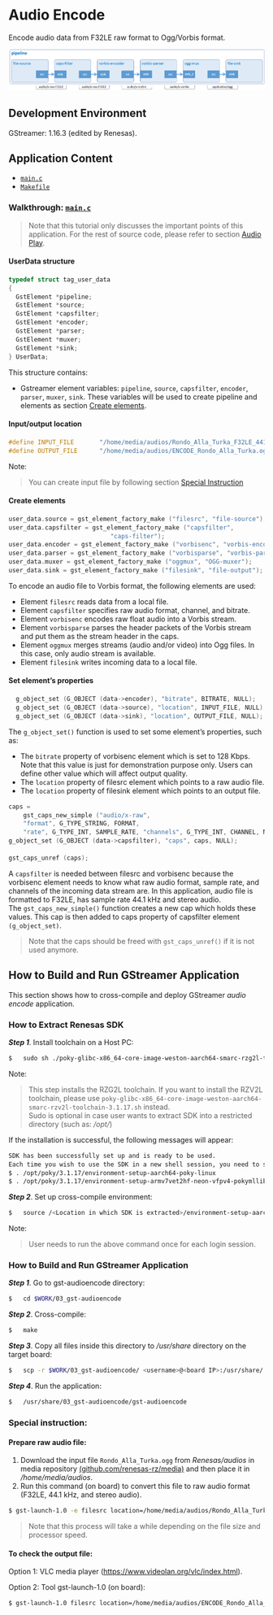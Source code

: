 # Audio Encode

Encode audio data from F32LE raw format to Ogg/Vorbis format.

![Figure audio encode pipeline](figure.png)

## Development Environment

GStreamer: 1.16.3 (edited by Renesas).

## Application Content

+ [`main.c`](main.c)
+ [`Makefile`](Makefile)

### Walkthrough: [`main.c`](main.c)
>Note that this tutorial only discusses the important points of this application. For the rest of source code, please refer to section [Audio Play](../01_gst-audioplay/README.md).

#### UserData structure
```c
typedef struct tag_user_data
{
  GstElement *pipeline;
  GstElement *source;
  GstElement *capsfilter;
  GstElement *encoder;
  GstElement *parser;
  GstElement *muxer;
  GstElement *sink;
} UserData;
```
This structure contains:
- Gstreamer element variables: `pipeline`, `source`, `capsfilter`, `encoder`, `parser`, `muxer`, `sink`. These variables will be used to create pipeline and elements as section [Create elements](#create-elements).

#### Input/output location
```c
#define INPUT_FILE       "/home/media/audios/Rondo_Alla_Turka_F32LE_44100_stereo.raw"
#define OUTPUT_FILE      "/home/media/audios/ENCODE_Rondo_Alla_Turka.ogg"
```
Note:
> You can create input file by following section [Special Instruction](#special-instruction)
#### Create elements
```c
user_data.source = gst_element_factory_make ("filesrc", "file-source");
user_data.capsfilter = gst_element_factory_make ("capsfilter",
                            "caps-filter");
user_data.encoder = gst_element_factory_make ("vorbisenc", "vorbis-encoder");
user_data.parser = gst_element_factory_make ("vorbisparse", "vorbis-parser");
user_data.muxer = gst_element_factory_make ("oggmux", "OGG-muxer");
user_data.sink = gst_element_factory_make ("filesink", "file-output");
```
To encode an audio file to Vorbis format, the following elements are used:
-	 Element `filesrc` reads data from a local file.
-	 Element `capsfilter` specifies raw audio format, channel, and bitrate.
-	 Element `vorbisenc` encodes raw float audio into a Vorbis stream.
-	 Element `vorbisparse` parses the header packets of the Vorbis stream and put them as the stream header in the caps.
-	 Element `oggmux` merges streams (audio and/or video) into Ogg files. In this case, only audio stream is available.
-	 Element `filesink` writes incoming data to a local file.

#### Set element’s properties
```c
  g_object_set (G_OBJECT (data->encoder), "bitrate", BITRATE, NULL);
  g_object_set (G_OBJECT (data->source), "location", INPUT_FILE, NULL);
  g_object_set (G_OBJECT (data->sink), "location", OUTPUT_FILE, NULL);
```
The `g_object_set()` function is used to set some element’s properties, such as:
-	 The `bitrate` property of vorbisenc element which is set to 128 Kbps. Note that this value is just for demonstration purpose only. Users can define other value which will affect output quality.
-	 The `location` property of filesrc element which points to a raw audio file.
-	 The `location` property of filesink element which points to an output file.
```c
caps =
    gst_caps_new_simple ("audio/x-raw",
    "format", G_TYPE_STRING, FORMAT,
    "rate", G_TYPE_INT, SAMPLE_RATE, "channels", G_TYPE_INT, CHANNEL, NULL);
g_object_set (G_OBJECT (data->capsfilter), "caps", caps, NULL);

gst_caps_unref (caps);
```
A `capsfilter` is needed between filesrc and vorbisenc because the vorbisenc element needs to know what raw audio format, sample rate, and channels of the incoming data stream are. In this application, audio file is formatted to F32LE, has sample rate 44.1 kHz and stereo audio.\
The `gst_caps_new_simple()` function creates a new cap which holds these values. This cap is then added to caps property of capsfilter element `(g_object_set)`.
>Note that the caps should be freed with `gst_caps_unref()` if it is not used anymore.

## How to Build and Run GStreamer Application

This section shows how to cross-compile and deploy GStreamer _audio encode_ application.

### How to Extract Renesas SDK
***Step 1***. Install toolchain on a Host PC:
```sh
$   sudo sh ./poky-glibc-x86_64-core-image-weston-aarch64-smarc-rzg2l-toolchain-3.1.17.sh
```
Note:
> This step installs the RZG2L toolchain. If you want to install the RZV2L toolchain, please use `poky-glibc-x86_64-core-image-weston-aarch64-smarc-rzv2l-toolchain-3.1.17.sh` instead.\
> Sudo is optional in case user wants to extract SDK into a restricted directory (such as: _/opt/_)

If the installation is successful, the following messages will appear:
```sh
SDK has been successfully set up and is ready to be used.
Each time you wish to use the SDK in a new shell session, you need to source the environment setup script e.g.
$ . /opt/poky/3.1.17/environment-setup-aarch64-poky-linux
$ . /opt/poky/3.1.17/environment-setup-armv7vet2hf-neon-vfpv4-pokymllib32-linux-gnueabi
```
***Step 2***. Set up cross-compile environment:
```sh
$   source /<Location in which SDK is extracted>/environment-setup-aarch64-poky-linux
```
Note:
>User needs to run the above command once for each login session.

### How to Build and Run GStreamer Application

***Step 1***. Go to gst-audioencode directory:
```sh
$   cd $WORK/03_gst-audioencode
```
***Step 2***. Cross-compile:
```sh
$   make
```
***Step 3***. Copy all files inside this directory to _/usr/share_ directory on the target board:
```sh
$   scp -r $WORK/03_gst-audioencode/ <username>@<board IP>:/usr/share/
```
***Step 4***. Run the application:
```sh
$   /usr/share/03_gst-audioencode/gst-audioencode
```
### Special instruction:
#### Prepare raw audio file:
1. Download the input file `Rondo_Alla_Turka.ogg` from _Renesas/audios_ in media repository [(github.com/renesas-rz/media)](https://github.com/renesas-rz/media) and then place it in _/home/media/audios_.
2. Run this command (on board) to convert this file to raw audio format (F32LE, 44.1 kHz, and stereo audio).
```sh
$ gst-launch-1.0 -e filesrc location=/home/media/audios/Rondo_Alla_Turka.ogg ! oggdemux ! vorbisdec ! audio/x-raw, format=F32LE, rate=44100, channels=2 ! filesink location=/home/media/audios/Rondo_Alla_Turka_F32LE_44100_stereo.raw
```
>Note that this process will take a while depending on the file size and processor speed.
#### To check the output file:

Option 1: VLC media player (https://www.videolan.org/vlc/index.html).

Option 2: Tool gst-launch-1.0 (on board):
```sh
$ gst-launch-1.0 filesrc location=/home/media/audios/ENCODE_Rondo_Alla_Turka.ogg ! oggdemux ! vorbisdec ! audioconvert ! audio/x-raw, format=S16LE ! alsasink
```